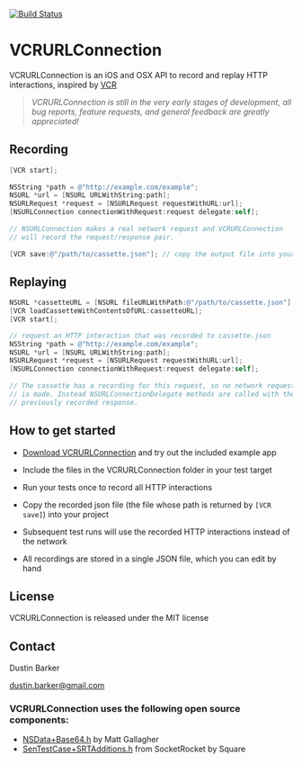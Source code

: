 [![Build Status](https://travis-ci.org/dstnbrkr/VCRURLConnection.png?branch=master)](https://travis-ci.org/dstnbrkr/VCRURLConnection)

# VCRURLConnection
VCRURLConnection is an iOS and OSX API to record and replay HTTP interactions, inspired by [VCR](https://github.com/vcr/vcr)

> _VCRURLConnection is still in the very early stages of development, all bug reports, feature requests, and general feedback are greatly appreciated!_

## Recording 

``` objective-c
[VCR start];
 
NSString *path = @"http://example.com/example";
NSURL *url = [NSURL URLWithString:path];
NSURLRequest *request = [NSURLRequest requestWithURL:url];
[NSURLConnection connectionWithRequest:request delegate:self];
 
// NSURLConnection makes a real network request and VCRURLConnection
// will record the request/response pair.
 
[VCR save:@"/path/to/cassette.json"]; // copy the output file into your project
```

## Replaying

``` objective-c
NSURL *cassetteURL = [NSURL fileURLWithPath:@"/path/to/cassette.json"];
[VCR loadCassetteWithContentsOfURL:cassetteURL];
[VCR start];

// request an HTTP interaction that was recorded to cassette.json
NSString *path = @"http://example.com/example";
NSURL *url = [NSURL URLWithString:path];
NSURLRequest *request = [NSURLRequest requestWithURL:url];
[NSURLConnection connectionWithRequest:request delegate:self];
 
// The cassette has a recording for this request, so no network request
// is made. Instead NSURLConnectionDelegate methods are called with the
// previously recorded response.
```

## How to get started
- [Download VCRURLConnection](https://github.com/dstnbrkr/VCRURLConnection/zipball/master) and try out the included example app
- Include the files in the VCRURLConnection folder in your test target
- Run your tests once to record all HTTP interactions
- Copy the recorded json file (the file whose path is returned by `[VCR save]`) into your project
- Subsequent test runs will use the recorded HTTP interactions instead of the network

- All recordings are stored in a single JSON file, which you can edit by hand

## License

VCRURLConnection is released under the MIT license

## Contact

Dustin Barker

dustin.barker@gmail.com

### VCRURLConnection uses the following open source components:

* [NSData+Base64.h][1] by Matt Gallagher
* [SenTestCase+SRTAdditions.h][2] from SocketRocket by Square

[1]: http://www.cocoawithlove.com/2009/06/base64-encoding-options-on-mac-and.html
[2]: https://github.com/square/SocketRocket
